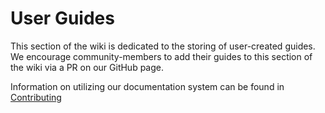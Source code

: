 # User Guides

This section of the wiki is dedicated to the storing of user-created guides. We encourage community-members to add their guides to this section of the wiki via a PR on our GitHub page.  

Information on utilizing our documentation system can be found in [Contributing](../contributing/index.md)